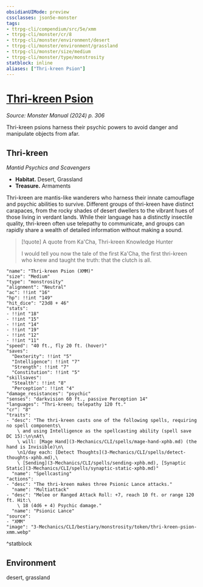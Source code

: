 ```yaml
---
obsidianUIMode: preview
cssclasses: json5e-monster
tags:
- ttrpg-cli/compendium/src/5e/xmm
- ttrpg-cli/monster/cr/8
- ttrpg-cli/monster/environment/desert
- ttrpg-cli/monster/environment/grassland
- ttrpg-cli/monster/size/medium
- ttrpg-cli/monster/type/monstrosity
statblock: inline
aliases: ["Thri-kreen Psion"]
---
```

# [Thri-kreen Psion](3-Mechanics\CLI\bestiary\monstrosity/thri-kreen-psion-xmm.md)
*Source: Monster Manual (2024) p. 306*  

Thri-kreen psions harness their psychic powers to avoid danger and manipulate objects from afar.

## Thri-kreen

*Mantid Psychics and Scavengers*

- **Habitat.** Desert, Grassland  
- **Treasure.** Armaments  

Thri-kreen are mantis-like wanderers who harness their innate camouflage and psychic abilities to survive. Different groups of thri-kreen have distinct carapaces, from the rocky shades of desert dwellers to the vibrant hues of those living in verdant lands. While their language has a distinctly insectile quality, thri-kreen often use telepathy to communicate, and groups can rapidly share a wealth of detailed information without making a sound.

> [!quote] A quote from Ka'Cha, Thri-kreen Knowledge Hunter  
> 
> I would tell you now the tale of the first Ka'Cha, the first thri-kreen who knew and taught the truth: that the clutch is all.


```statblock
"name": "Thri-kreen Psion (XMM)"
"size": "Medium"
"type": "monstrosity"
"alignment": "Neutral"
"ac": !!int "16"
"hp": !!int "149"
"hit_dice": "23d8 + 46"
"stats":
- !!int "18"
- !!int "15"
- !!int "14"
- !!int "19"
- !!int "12"
- !!int "11"
"speed": "40 ft., fly 20 ft. (hover)"
"saves":
  "Dexterity": !!int "5"
  "Intelligence": !!int "7"
  "Strength": !!int "7"
  "Constitution": !!int "5"
"skillsaves":
  "Stealth": !!int "8"
  "Perception": !!int "4"
"damage_resistances": "psychic"
"senses": "darkvision 60 ft., passive Perception 14"
"languages": "Thri-kreen; telepathy 120 ft."
"cr": "8"
"traits":
- "desc": "The thri-kreen casts one of the following spells, requiring no spell components\
    \ and using Intelligence as the spellcasting ability (spell save DC 15):\n\nAt\
    \ will: [Mage Hand](3-Mechanics/CLI/spells/mage-hand-xphb.md) (the hand is Invisible)\n\
    \n1/day each: [Detect Thoughts](3-Mechanics/CLI/spells/detect-thoughts-xphb.md),\
    \ [Sending](3-Mechanics/CLI/spells/sending-xphb.md), [Synaptic Static](3-Mechanics/CLI/spells/synaptic-static-xphb.md)"
  "name": "Spellcasting"
"actions":
- "desc": "The thri-kreen makes three Psionic Lance attacks."
  "name": "Multiattack"
- "desc": "Melee or Ranged Attack Roll: +7, reach 10 ft. or range 120 ft. Hit:\
    \ 18 (4d6 + 4) Psychic damage."
  "name": "Psionic Lance"
"source":
- "XMM"
"image": "3-Mechanics/CLI/bestiary/monstrosity/token/thri-kreen-psion-xmm.webp"
```
^statblock

## Environment

desert, grassland